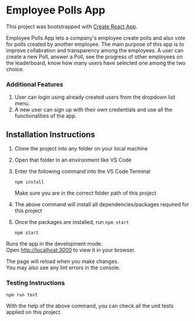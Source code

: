 # Employee Polls App

This project was bootstrapped with [Create React App](https://github.com/facebook/create-react-app).

Employee Polls App lets a company's employee create polls and also vote for polls created by another employee.
The main purpose of this app is to improve collabration and transparency among the employees.
A user can create a new Poll, answer a Poll, see the progress of other employees on the leaderboard, know how
many users have selected one among the two choice.

### Additional Features
1. User can login using already created users from the dropdown list menu.
2. A new user can sign up with their own credentials and use all the functionalities of the app.

## Installation Instructions

1. Clone the project into any folder on your local machine 

2. Open that folder in an environment like VS Code

3. Enter the following command into the VS Code Terminal

    `npm install` 
    
    Make sure you are in the correct folder path of this project

4. The above command will install all dependencies/packages required for this project

5. Once the packages are installed, run `npm start`

    `npm start`

Runs the app in the development mode.\
Open [http://localhost:3000](http://localhost:3000) to view it in your browser.

The page will reload when you make changes.\
You may also see any lint errors in the console.

### Testing Instructions

`npm run test`

With the help of the above command, you can check all the unit tests applied on this project.